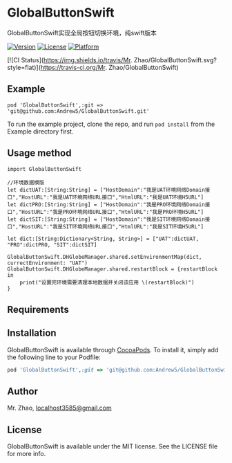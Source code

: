 # GlobalButtonSwift

GlobalButtonSwift实现全局按钮切换环境，纯swift版本


[![Version](https://img.shields.io/cocoapods/v/GlobalButtonSwift.svg?style=flat)](https://cocoapods.org/pods/GlobalButtonSwift)
[![License](https://img.shields.io/cocoapods/l/GlobalButtonSwift.svg?style=flat)](https://cocoapods.org/pods/GlobalButtonSwift)
[![Platform](https://img.shields.io/cocoapods/p/GlobalButtonSwift.svg?style=flat)](https://cocoapods.org/pods/GlobalButtonSwift)


[![CI Status](https://img.shields.io/travis/Mr. Zhao/GlobalButtonSwift.svg?style=flat)](https://travis-ci.org/Mr. Zhao/GlobalButtonSwift)

## Example
```
pod 'GlobalButtonSwift',:git => 'git@github.com:Andrew5/GlobalButtonSwift.git'
```
To run the example project, clone the repo, and run `pod install` from the Example directory first.


## Usage method 


```
import GlobalButtonSwift

//环境数据模版
let dictUAT:[String:String] = ["HostDomain":"我是UAT环境网络Domain接口","HostURL":"我是UAT环境网络URL接口","HtmlURL":"我是UAT环境H5URL"]
let dictPRO:[String:String] = ["HostDomain":"我是PRO环境网络Domain接口","HostURL":"我是PRO环境网络URL接口","HtmlURL":"我是PRO环境H5URL"]
let dictSIT:[String:String] = ["HostDomain":"我是SIT环境网络Domain接口","HostURL":"我是SIT环境网络URL接口","HtmlURL":"我是SIT环境H5URL"]

let dict:[String:Dictionary<String, String>] = ["UAT":dictUAT, "PRO":dictPRO, "SIT":dictSIT]

GlobalButtonSwift.DHGlobeManager.shared.setEnvironmentMap(dict, currectEnvironment: "UAT")
GlobalButtonSwift.DHGlobeManager.shared.restartBlock = {restartBlock in
    print("设置完环境需要清理本地数据并关闭该应用 \(restartBlock)")
}
```
## Requirements

## Installation

GlobalButtonSwift is available through [CocoaPods](https://cocoapods.org). To install
it, simply add the following line to your Podfile:

```ruby
pod 'GlobalButtonSwift',:git => 'git@github.com:Andrew5/GlobalButtonSwift.git'
```

## Author

Mr. Zhao, localhost3585@gmail.com

## License

GlobalButtonSwift is available under the MIT license. See the LICENSE file for more info.
